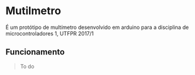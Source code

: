 Mutilmetro
==========

É um protótipo de multímetro desenvolvido em arduino para a disciplina de microcontroladores 1, UTFPR 2017/1

Funcionamento
-------------

> To do